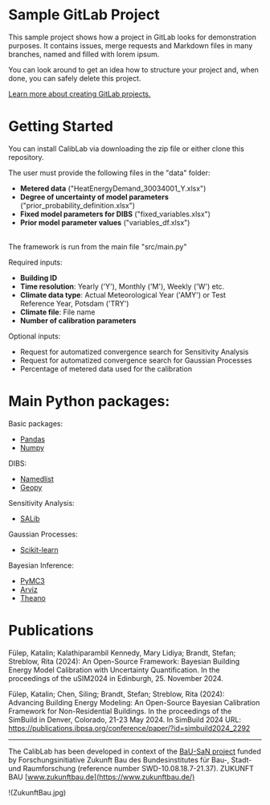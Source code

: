 # Sample GitLab Project

This sample project shows how a project in GitLab looks for demonstration purposes. It contains issues, merge requests and Markdown files in many branches,
named and filled with lorem ipsum.

You can look around to get an idea how to structure your project and, when done, you can safely delete this project.

[Learn more about creating GitLab projects.](https://docs.gitlab.com/ee/gitlab-basics/create-project.html)

# Getting Started

You can install CalibLab via downloading the zip file or either clone this repository.


The user must provide the following files in the "data" folder:
- **Metered data** ("HeatEnergyDemand_30034001_Y.xlsx")
- **Degree of uncertainty of model parameters** ("prior_probability_definition.xlsx")
- **Fixed model parameters for DIBS** ("fixed_variables.xlsx")
- **Prior model parameter values** ("variables_df.xlsx")

<br>The framework is run from the main file "src/main.py"

Required inputs:
- **Building ID**
- **Time resolution**: Yearly ('Y'), Monthly ('M'), Weekly ('W') etc.
- **Climate data type**: Actual Meteorological Year ('AMY') or Test Reference Year, Potsdam ('TRY')
- **Climate file**: File name
- **Number of calibration parameters**

Optional inputs:
- Request for automatized convergence search for Sensitivity Analysis
- Request for automatized convergence search for Gaussian Processes
- Percentage of metered data used for the calibration



# Main  Python packages:
Basic packages:
- [Pandas](https://pypi.org/project/pandas/)
- [Numpy](https://pypi.org/project/numpy/)

DIBS:
- [Namedlist](https://pypi.org/project/namedlist/)
- [Geopy](https://pypi.org/project/geopy/)

Sensitivity Analysis:
- [SALib](https://salib.readthedocs.io/en/latest/)

Gaussian Processes:
- [Scikit-learn](https://scikit-learn.org/stable/)

Bayesian Inference:
- [PyMC3](https://pypi.org/project/pymc3/)
- [Arviz](https://python.arviz.org/en/stable/)
- [Theano](https://pypi.org/project/Theano/)



# Publications

Fülep, Katalin; Kalathiparambil Kennedy, Mary Lidiya; Brandt, Stefan; Streblow, Rita (2024): An Open-Source Framework: Bayesian Building Energy Model Calibration with Uncertainty Quantification. In the proceedings of the uSIM2024 in Edinburgh, 25. November 2024.

Fülep, Katalin; Chen, Siling; Brandt, Stefan; Streblow, Rita (2024): Advancing Building Energy Modeling: An Open-Source Bayesian Calibration Framework for Non-Residential Buildings. In the proceedings of the SimBuild in Denver, Colorado, 21-23 May 2024. In SimBuild 2024 URL: https://publications.ibpsa.org/conference/paper/?id=simbuild2024_2292

---
The CalibLab has been developed in context of the [BaU-SaN project](https://www.zukunftbau.de/projekte/forschungsfoerderung/1008187-2137zukunftbau
) funded by Forschungsinitiative Zukunft Bau des Bundesinstitutes für Bau-, Stadt- und Raumforschung (reference number SWD-10.08.18.7-21.37). ZUKUNFT BAU [www.zukunftbau.de](https://www.zukunftbau.de/)


!(ZukunftBau.jpg)


